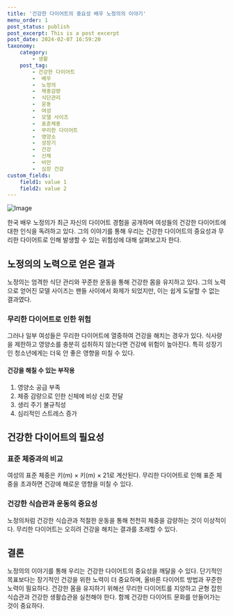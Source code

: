 ```yaml
---
title: '건강한 다이어트의 중요성 배우 노정의의 이야기'
menu_order: 1
post_status: publish
post_excerpt: This is a post excerpt
post_date: 2024-02-07 16:59:20
taxonomy:
    category:
        - 생활
    post_tag:
        - 건강한 다이어트
        -  배우
        -  노정의
        -  체중감량
        -  식단관리
        -  운동
        -  여성
        -  모델 사이즈
        -  표준체중
        -  무리한 다이어트
        -  영양소
        -  성장기
        -  건강
        -  신체
        -  비만
        -  심장 건강
custom_fields:
    field1: value 1
    field2: value 2
---
```


![Image](https://imgnews.pstatic.net/image/022/2024/02/07/20240207507880_20240207133501544.jpg?type=w647)


한국 배우 노정의가 최근 자신의 다이어트 경험을 공개하며 여성들의 건강한 다이어트에 대한 인식을 독려하고 있다. 그의 이야기를 통해 우리는 건강한 다이어트의 중요성과 무리한 다이어트로 인해 발생할 수 있는 위험성에 대해 살펴보고자 한다.

## 노정의의 노력으로 얻은 결과

노정의는 엄격한 식단 관리와 꾸준한 운동을 통해 건강한 몸을 유지하고 있다. 그의 노력으로 얻어진 모델 사이즈는 팬들 사이에서 화제가 되었지만, 이는 쉽게 도달할 수 없는 결과였다.

### 무리한 다이어트로 인한 위험

그러나 일부 여성들은 무리한 다이어트에 열중하여 건강을 해치는 경우가 있다. 식사량을 제한하고 영양소를 충분히 섭취하지 않는다면 건강에 위험이 높아진다. 특히 성장기인 청소년에게는 더욱 안 좋은 영향을 미칠 수 있다.

#### 건강을 해칠 수 있는 부작용

1. 영양소 공급 부족
2. 체중 감량으로 인한 신체에 비상 신호 전달
3. 생리 주기 불규칙성
4. 심리적인 스트레스 증가

## 건강한 다이어트의 필요성

### 표준 체중과의 비교

여성의 표준 체중은 키(m) × 키(m) × 21로 계산된다. 무리한 다이어트로 인해 표준 체중을 초과하면 건강에 해로운 영향을 미칠 수 있다.

### 건강한 식습관과 운동의 중요성

노정의처럼 건강한 식습관과 적절한 운동을 통해 천천히 체중을 감량하는 것이 이상적이다. 무리한 다이어트는 오히려 건강을 해치는 결과를 초래할 수 있다.

## 결론

노정의의 이야기를 통해 우리는 건강한 다이어트의 중요성을 깨달을 수 있다. 단기적인 목표보다는 장기적인 건강을 위한 노력이 더 중요하며, 올바른 다이어트 방법과 꾸준한 노력이 필요하다. 건강한 몸을 유지하기 위해선 무리한 다이어트를 지양하고 균형 잡힌 식습관과 건강한 생활습관을 실천해야 한다. 함께 건강한 다이어트 문화를 만들어가는 것이 중요하다.
